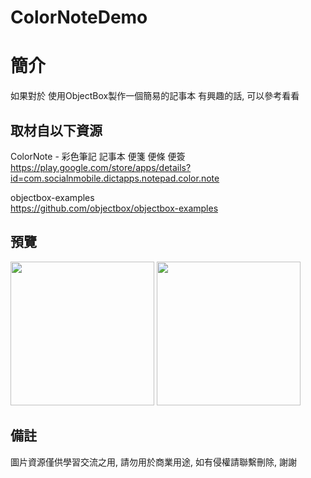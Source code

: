 # ColorNoteDemo

簡介
==================================
如果對於 使用ObjectBox製作一個簡易的記事本 有興趣的話, 可以參考看看                                   

取材自以下資源
--------
ColorNote - 彩色筆記 記事本 便箋 便條 便簽                                                                 
https://play.google.com/store/apps/details?id=com.socialnmobile.dictapps.notepad.color.note  

objectbox-examples                                                                 
https://github.com/objectbox/objectbox-examples  
                  
預覽
--------
<p align="left">
  <img src="https://i.imgur.com/o0Tg57g.jpg" width="230"/>
  <img src="https://i.imgur.com/MEEQeDd.jpg" width="230"/>
</p> 

備註
--------
圖片資源僅供學習交流之用, 請勿用於商業用途, 如有侵權請聯繫刪除, 謝謝
